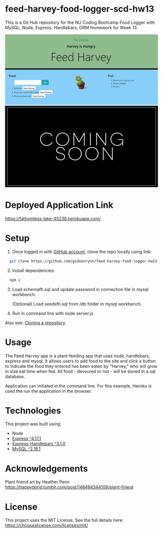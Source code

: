 # feed-harvey-food-logger-scd-hw13
This is a Git Hub repository for the NU Coding Bootcamp Food Logger with MySQL, Node, Express, Handlebars, ORM Homework for Week 13.


![feed harvey app screenshot](public/assets/images/feedharveyapp.jpg)
![feed harvey app gif](public/assets/images/feedharveyapp.gif)

# Deployed Application Link
https://fathomless-lake-45236.herokuapp.com/


# Setup

1. Once logged in with [GitHub account](https://github.login/), clone the repo locally using link:

  ```sh
    git clone https://github.com/gideonrynn/feed-harvey-food-logger-hw13.git
  ```

2. Install dependencies:
```sh
  npm i
```

3. Load schemafh.sql and update password in connection file in mysql workbench.

    (Optional) Load seedsfh.sql from /db folder in mysql workbench.

4. Run in command line with node server.js


Also see: [Cloning a repository](https://help.github.com/en/github/creating-cloning-and-archiving-repositories/cloning-a-repository).


# Usage

The Feed Harvey app is a plant-feeding app that uses node, handlebars, express and mysql. It allows users to add food to the site and click a button to indicate the food they entered has been eaten by "Harvey," who will grow in size eat time when fed. All food - devoured or not - will be stored in a sql database.

Application can initiated in the command line. For this example, Heroku is used the run the application in the browser.


# Technologies

This project was built using:

  - Node
  - [Express ^4.17.1](https://www.npmjs.com/package/express)
  - [Express-Handlebars ^3.1.0](https://www.npmjs.com/package/express-handlebars)
  - [MySQL ^2.18.1](https://www.npmjs.com/package/mysql)
  

# Acknowledgements

Plant friend art by Heather Penn
https://happydorid.tumblr.com/post/148484344109/plant-friend 

# License

This project uses the MIT License. See the full details here: https://choosealicense.com/licenses/mit/ 
